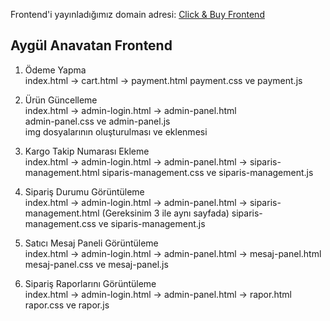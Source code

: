 Frontend'i yayınladığımız domain adresi: [Click & Buy Frontend](https://click-buy-nine.vercel.app/)

## Aygül Anavatan Frontend
1) Ödeme Yapma  
index.html -> cart.html -> payment.html
payment.css ve payment.js

2) Ürün Güncelleme  
index.html -> admin-login.html -> admin-panel.html  
admin-panel.css ve admin-panel.js  
img dosyalarının oluşturulması ve eklenmesi

3) Kargo Takip Numarası Ekleme  
index.html -> admin-login.html -> admin-panel.html -> siparis-management.html
siparis-management.css ve siparis-management.js

4) Sipariş Durumu Görüntüleme  
index.html -> admin-login.html -> admin-panel.html -> siparis-management.html (Gereksinim 3 ile aynı sayfada)
siparis-management.css ve siparis-management.js

5) Satıcı Mesaj Paneli Görüntüleme  
index.html -> admin-login.html -> admin-panel.html -> mesaj-panel.html
mesaj-panel.css ve mesaj-panel.js

6) Sipariş Raporlarını Görüntüleme  
index.html -> admin-login.html -> admin-panel.html -> rapor.html
rapor.css ve rapor.js



